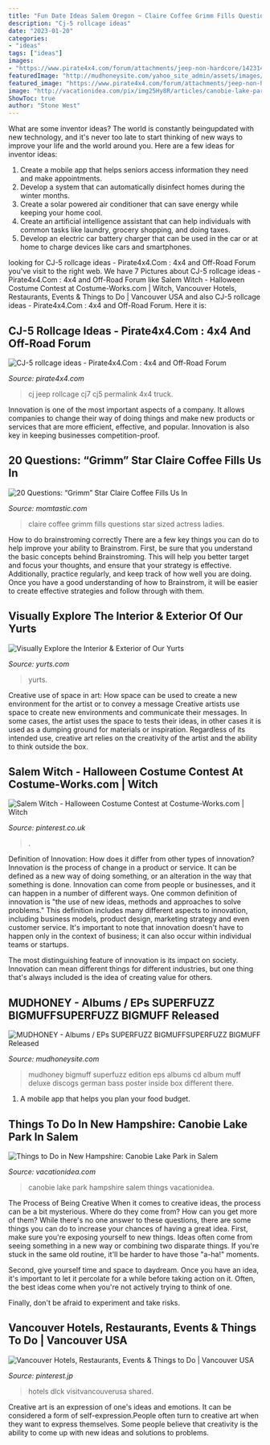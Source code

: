 ```yaml
---
title: "Fun Date Ideas Salem Oregon ~ Claire Coffee Grimm Fills Questions Star Sized Actress Ladies"
description: "Cj-5 rollcage ideas"
date: "2023-01-20"
categories:
- "ideas"
tags: ["ideas"]
images:
- "https://www.pirate4x4.com/forum/attachments/jeep-non-hardcore/1423145d1408318574-cj-5-rollcage-ideas-image.jpg"
featuredImage: "http://mudhoneysite.com/yahoo_site_admin/assets/images/MUffDiff.6073443_std.jpg"
featured_image: "https://www.pirate4x4.com/forum/attachments/jeep-non-hardcore/1423145d1408318574-cj-5-rollcage-ideas-image.jpg"
image: "http://vacationidea.com/pix/img25Hy8R/articles/canobie-lake-park_t5.jpg"
ShowToc: true
author: "Stone West"
---
```



What are some inventor ideas?
The world is constantly beingupdated with new technology, and it's never too late to start thinking of new ways to improve your life and the world around you. Here are a few ideas for inventor ideas: 
1. Create a mobile app that helps seniors access information they need and make appointments. 
2. Develop a system that can automatically disinfect homes during the winter months. 
3. Create a solar powered air conditioner that can save energy while keeping your home cool. 
4. Create an artificial intelligence assistant that can help individuals with common tasks like laundry, grocery shopping, and doing taxes. 
5. Develop an electric car battery charger that can be used in the car or at home to charge devices like cars and smartphones.

	

		
looking for CJ-5 rollcage ideas - Pirate4x4.Com : 4x4 and Off-Road Forum you've visit to the right web. We have 7 Pictures about CJ-5 rollcage ideas - Pirate4x4.Com : 4x4 and Off-Road Forum like Salem Witch - Halloween Costume Contest at Costume-Works.com | Witch, Vancouver Hotels, Restaurants, Events &amp; Things to Do | Vancouver USA and also CJ-5 rollcage ideas - Pirate4x4.Com : 4x4 and Off-Road Forum. Here it is:
		
    
## CJ-5 Rollcage Ideas - Pirate4x4.Com : 4x4 And Off-Road Forum

<img loading=lazy src="https://www.pirate4x4.com/forum/attachments/jeep-non-hardcore/1423145d1408318574-cj-5-rollcage-ideas-image.jpg" onerror="this.onerror=null;this.src='https://tse1.mm.bing.net/th?id=OIP.mOahv6KZED1enKuFtv_higHaFj&amp;pid=15.1';" alt="CJ-5 rollcage ideas - Pirate4x4.Com : 4x4 and Off-Road Forum">

_Source: pirate4x4.com_

>cj jeep rollcage cj7 cj5 permalink 4x4 truck. 

	

Innovation is one of the most important aspects of a company. It allows companies to change their way of doing things and make new products or services that are more efficient, effective, and popular. Innovation is also key in keeping businesses competition-proof.

    
## 20 Questions: “Grimm” Star Claire Coffee Fills Us In

<img loading=lazy src="http://cdn3-www.momtastic.com/assets/uploads/2015/10/ccpostpic_sized.jpg" onerror="this.onerror=null;this.src='https://tse1.mm.bing.net/th?id=OIP.RA-S0uacfoA2I5LSsIYVqwHaKX&amp;pid=15.1';" alt="20 Questions: “Grimm” Star Claire Coffee Fills Us In">

_Source: momtastic.com_

>claire coffee grimm fills questions star sized actress ladies. 

	

How to do brainstroming correctly
There are a few key things you can do to help improve your ability to Brainstrom. First, be sure that you understand the basic concepts behind Brainstroming. This will help you better target and focus your thoughts, and ensure that your strategy is effective. Additionally, practice regularly, and keep track of how well you are doing. Once you have a good understanding of how to Brainstrom, it will be easier to create effective strategies and follow through with them.

    
## Visually Explore The Interior &amp; Exterior Of Our Yurts

<img loading=lazy src="https://www.yurts.com/wp-content/uploads/bfi_thumb/20-Pacific-Yurt-With-Tree-mhhu05v9sm8dko79dbsbcqag0pjkqash7hdw5mv9za.jpg" onerror="this.onerror=null;this.src='https://tse3.mm.bing.net/th?id=OIP.tPQwutL_9pPsrcoW89yC5gHaE3&amp;pid=15.1';" alt="Visually Explore the Interior &amp; Exterior of Our Yurts">

_Source: yurts.com_

>yurts. 

	

Creative use of space in art: How space can be used to create a new environment for the artist or to convey a message
Creative artists use space to create new environments and communicate their messages. In some cases, the artist uses the space to tests their ideas, in other cases it is used as a dumping ground for materials or inspiration. Regardless of its intended use, creative art relies on the creativity of the artist and the ability to think outside the box.

    
## Salem Witch - Halloween Costume Contest At Costume-Works.com | Witch

<img loading=lazy src="https://i.pinimg.com/736x/4f/a0/7c/4fa07c9dfade4c627af4f1e47aca0ce4.jpg" onerror="this.onerror=null;this.src='https://tse4.mm.bing.net/th?id=OIP.OBBdg9fT6rls3LI-inYAgwHaL3&amp;pid=15.1';" alt="Salem Witch - Halloween Costume Contest at Costume-Works.com | Witch">

_Source: pinterest.co.uk_

>. 

	

Definition of Innovation: How does it differ from other types of innovation?
Innovation is the process of change in a product or service. It can be defined as a new way of doing something, or an alteration in the way that something is done. Innovation can come from people or businesses, and it can happen in a number of different ways. 
One common definition of innovation is "the use of new ideas, methods and approaches to solve problems." This definition includes many different aspects to innovation, including business models, product design, marketing strategy and even customer service. It's important to note that innovation doesn't have to happen only in the context of business; it can also occur within individual teams or startups. 

The most distinguishing feature of innovation is its impact on society. Innovation can mean different things for different industries, but one thing that's always included is the idea of creating value for others.

    
## MUDHONEY - Albums / EPs SUPERFUZZ BIGMUFFSUPERFUZZ BIGMUFF Released

<img loading=lazy src="http://mudhoneysite.com/yahoo_site_admin/assets/images/MUffDiff.6073443_std.jpg" onerror="this.onerror=null;this.src='https://tse1.mm.bing.net/th?id=OIP.MW-8dezsW8G6ZeWMYcUxJAHaHW&amp;pid=15.1';" alt="MUDHONEY - Albums / EPs SUPERFUZZ BIGMUFFSUPERFUZZ BIGMUFF Released">

_Source: mudhoneysite.com_

>mudhoney bigmuff superfuzz edition eps albums cd album muff deluxe discogs german bass poster inside box different there. 

	

1. A mobile app that helps you plan your food budget.

    
## Things To Do In New Hampshire: Canobie Lake Park In Salem

<img loading=lazy src="http://vacationidea.com/pix/img25Hy8R/articles/canobie-lake-park_t5.jpg" onerror="this.onerror=null;this.src='https://tse4.mm.bing.net/th?id=OIP.9lUhQgUAFmBFky-6KpUwXAHaD6&amp;pid=15.1';" alt="Things to Do in New Hampshire: Canobie Lake Park in Salem">

_Source: vacationidea.com_

>canobie lake park hampshire salem things vacationidea. 

	

The Process of Being Creative
When it comes to creative ideas, the process can be a bit mysterious. Where do they come from? How can you get more of them? While there's no one answer to these questions, there are some things you can do to increase your chances of having a great idea.
First, make sure you're exposing yourself to new things. Ideas often come from seeing something in a new way or combining two disparate things. If you're stuck in the same old routine, it'll be harder to have those "a-ha!" moments.

 Second, give yourself time and space to daydream. Once you have an idea, it's important to let it percolate for a while before taking action on it. Often, the best ideas come when you're not actively trying to think of one.

Finally, don't be afraid to experiment and take risks.

    
## Vancouver Hotels, Restaurants, Events &amp; Things To Do | Vancouver USA

<img loading=lazy src="https://i.pinimg.com/originals/82/60/11/826011997f2a8feed788a9585ac0a134.jpg" onerror="this.onerror=null;this.src='https://tse3.mm.bing.net/th?id=OIP.4UkFBn9PVdLLtvPFxvCzHgHaE7&amp;pid=15.1';" alt="Vancouver Hotels, Restaurants, Events &amp; Things to Do | Vancouver USA">

_Source: pinterest.jp_

>hotels dlck visitvancouverusa shared. 

	

Creative art is an expression of one's ideas and emotions. It can be considered a form of self-expression.People often turn to creative art when they want to express themselves. Some people believe that creativity is the ability to come up with new ideas and solutions to problems.

